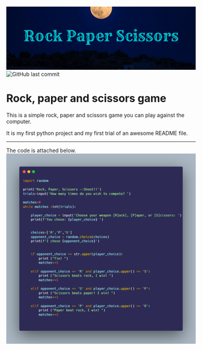 ![Game logo](img.png)
![GitHub last commit](https://img.shields.io/github/last-commit/mogakaowen/markdownbasics)

# Rock, paper and scissors game
This is a simple rock, paper and scissors game you can play against the computer.

It is my first python project and my first trial of an awesome README file.

---
The code is attached below.
![Code image](carbon.png)